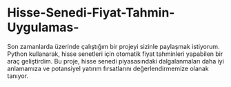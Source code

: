 # Hisse-Senedi-Fiyat-Tahmin-Uygulamas-
Son zamanlarda üzerinde çalıştığım bir projeyi sizinle paylaşmak istiyorum. Python kullanarak, hisse senetleri için otomatik fiyat tahminleri yapabilen bir araç geliştirdim. Bu proje, hisse senedi piyasasındaki dalgalanmaları daha iyi anlamamıza ve potansiyel yatırım fırsatlarını değerlendirmemize olanak tanıyor.
